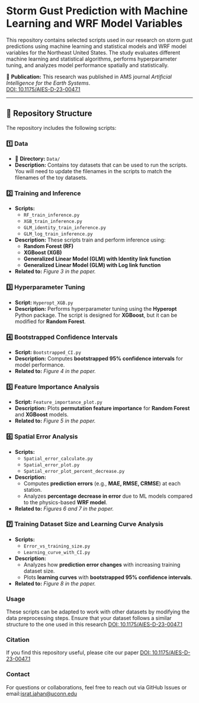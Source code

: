 # **Storm Gust Prediction with Machine Learning and WRF Model Variables**  

This repository contains selected scripts used in our research on storm gust predictions using machine learning and statistical models and WRF model variables for the Northeast United States. The study evaluates different machine learning and statistical algorithms, performs hyperparameter tuning, and analyzes model performance spatially and statistically.  

📄 **Publication:** This research was published in AMS journal *Artificial Intelligence for the Earth Systems*.    
[DOI: 10.1175/AIES-D-23-0047.1](https://doi.org/10.1175/AIES-D-23-0047.1)  

---

## **📂 Repository Structure**
The repository includes the following scripts:

### **1️⃣ Data**
- 📁 **Directory:** `Data/`  
- **Description:** Contains toy datasets that can be used to run the scripts. You will need to update the filenames in the scripts to match the filenames of the toy datasets.

### **2️⃣ Training and Inference**
- **Scripts:**
  - `RF_train_inference.py`  
  - `XGB_train_inference.py`  
  - `GLM_identity_train_inference.py`  
  - `GLM_log_train_inference.py`  
- **Description:** These scripts train and perform inference using:
  - **Random Forest (RF)**
  - **XGBoost (XGB)**
  - **Generalized Linear Model (GLM) with Identity link function**
  - **Generalized Linear Model (GLM) with Log link function**  
- **Related to:** *Figure 3 in the paper.*

### **3️⃣ Hyperparameter Tuning**
- **Script:** `Hyperopt_XGB.py`  
- **Description:** Performs hyperparameter tuning using the **Hyperopt** Python package. The script is designed for **XGBoost**, but it can be modified for **Random Forest**.

### **4️⃣ Bootstrapped Confidence Intervals**
- **Script:** `Bootstrapped_CI.py`  
- **Description:** Computes **bootstrapped 95% confidence intervals** for model performance.  
- **Related to:** *Figure 4 in the paper.*

### **5️⃣ Feature Importance Analysis**
- **Script:** `Feature_importance_plot.py`  
- **Description:** Plots **permutation feature importance** for **Random Forest** and **XGBoost** models.  
- **Related to:** *Figure 5 in the paper.*

### **6️⃣ Spatial Error Analysis**
- **Scripts:**
  - `Spatial_error_calculate.py`
  - `Spatial_error_plot.py`
  - `Spatial_error_plot_percent_decrease.py`  
- **Description:**  
  - Computes **prediction errors** (e.g., **MAE, RMSE, CRMSE**) at each station.  
  - Analyzes **percentage decrease in error** due to ML models compared to the physics-based **WRF model**.  
-  **Related to:** *Figures 6 and 7 in the paper.*

### **7️⃣ Training Dataset Size and Learning Curve Analysis**
- **Scripts:**
  - `Error_vs_training_size.py`
  - `Learning_curve_with_CI.py`  
- **Description:**  
  - Analyzes how **prediction error changes** with increasing training dataset size.  
  - Plots **learning curves** with **bootstrapped 95% confidence intervals**.  
- **Related to:** *Figure 8 in the paper.*


### **Usage**
These scripts can be adapted to work with other datasets by modifying the data preprocessing steps. Ensure that your dataset follows a similar structure to the one used in this research [DOI: 10.1175/AIES-D-23-0047.1](https://doi.org/10.1175/AIES-D-23-0047.1) 


### **Citation**
If you find this repository useful, please cite our paper [DOI: 10.1175/AIES-D-23-0047.1](https://doi.org/10.1175/AIES-D-23-0047.1)

### **Contact**
For questions or collaborations, feel free to reach out via GitHub Issues or email:israt.jahan@uconn.edu

